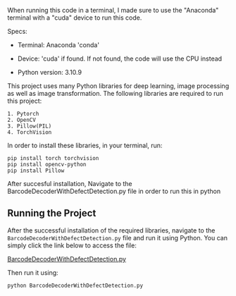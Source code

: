 When running this code in a terminal, I made sure to use the "Anaconda" terminal with a "cuda" device to run this code.

Specs:

- Terminal: Anaconda 'conda'

- Device: 'cuda' if found. If not found, the code will use the CPU instead

- Python version: 3.10.9


This project uses many Python libraries for deep learning, image processing as well as image transformation. The following libraries are required to run this project:

    1. Pytorch
    2. OpenCV
    3. Pillow(PIL)
    4. TorchVision

In order to install these libraries, in your terminal, run:

    pip install torch torchvision
    pip install opencv-python
    pip install Pillow

After succesful installation, Navigate to the BarcodeDecoderWithDefectDetection.py file in order to run this in python

## Running the Project

After the successful installation of the required libraries, navigate to the `BarcodeDecoderWithDefectDetection.py` file and run it using Python. You can simply click the link below to access the file:

[BarcodeDecoderWithDefectDetection.py](./BarcodeDecoderWithDefectDetection.py)

Then run it using:

```bash
python BarcodeDecoderWithDefectDetection.py
